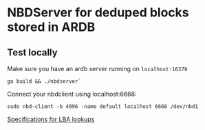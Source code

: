 # NBDServer for deduped blocks stored in ARDB


## Test locally

Make sure you have an ardb server running on `localhost:16379`

```
go build && ./nbdserver`
```

Connect your nbdclient using localhost:6666:
```
sudo nbd-client -b 4096 -name default localhost 6666 /dev/nbd1
```

[Specifications for LBA lookups](https://github.com/g8os/blockstor/blob/master/nbdserver/specs/cachedmetadata.md)
